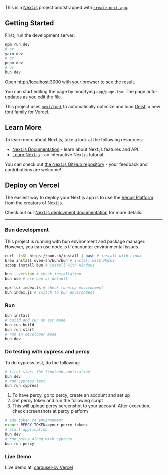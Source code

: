 This is a [Next.js](https://nextjs.org) project bootstrapped with [`create-next-app`](https://nextjs.org/docs/app/api-reference/cli/create-next-app).

## Getting Started

First, run the development server:

```bash
npm run dev
# or
yarn dev
# or
pnpm dev
# or
bun dev
```

Open [http://localhost:3000](http://localhost:3000) with your browser to see the result.

You can start editing the page by modifying `app/page.tsx`. The page auto-updates as you edit the file.

This project uses [`next/font`](https://nextjs.org/docs/app/building-your-application/optimizing/fonts) to automatically optimize and load [Geist](https://vercel.com/font), a new font family for Vercel.

## Learn More

To learn more about Next.js, take a look at the following resources:

- [Next.js Documentation](https://nextjs.org/docs) - learn about Next.js features and API.
- [Learn Next.js](https://nextjs.org/learn) - an interactive Next.js tutorial.

You can check out [the Next.js GitHub repository](https://github.com/vercel/next.js) - your feedback and contributions are welcome!

## Deploy on Vercel

The easiest way to deploy your Next.js app is to use the [Vercel Platform](https://vercel.com/new?utm_medium=default-template&filter=next.js&utm_source=create-next-app&utm_campaign=create-next-app-readme) from the creators of Next.js.

Check out our [Next.js deployment documentation](https://nextjs.org/docs/app/building-your-application/deploying) for more details.


---

### Bun development
This project is running with bun environment and package manager. However, you can use node.js if encounter environmental issues.
```bash
curl -fsSL https://bun.sh/install | bash # install with Linux
brew install oven-sh/bun/bun # install with MacOS 
scoop install bun # install with Windows

bun --version # check installation
bun use # use bun as default

npx tsx index.ts # check running environment
bun index.js # switch to bun environment
```

### Run
```bash
bun install
# build and run on ssr mode
bun run build
bun run start
# run in developer mode
bun dev
```
### Do testing with cypress and percy
To do cypress test, do the following:
```bash
# first start the frontend application
bun dev
# run cypress test
bun run cypress
```
1. To have percy, go to percy, create an account and set up
2. Get percy token and run the following script
3. This will upload percy screenshot to your account. After execution, check screenshots at percy platform

```bash
# add token to environment
export PERCY_TOKEN=<your percy token>
# start application
bun dev
# run percy along with cypress. 
bun run percy
```



### Live Demo 
Live demo at: [carousel-cv Vercel](https://carousel-cvvercel0.vercel.app/)


